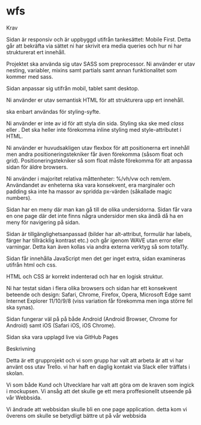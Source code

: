 # wfs

Krav

Sidan är responsiv och är uppbyggd utifrån tankesättet: Mobile First. Detta går att bekräfta via sättet ni har skrivit era media queries och hur ni har strukturerat ert innehåll.

Projektet ska använda sig utav SASS som preprocessor. Ni använder er utav nesting, variabler, mixins samt partials samt annan funktionalitet som kommer med sass.

Sidan anpassar sig utifrån mobil, tablet samt desktop.

Ni använder er utav semantisk HTML för att strukturera upp ert innehåll. <div> ska enbart användas för styling-syfte.

Ni använder er inte av id för att styla din sida. Styling ska ske med _class_ eller <tag>. Det ska heller inte förekomma inline styling med style-attributet i HTML.

Ni använder er huvudsakligen utav flexbox för att positionerna ert innehåll men andra positioneringstekniker får även förekomma (såsom float och grid). Positioneringstekniker så som float måste förekomma för att anpassa sidan för äldre browsers.

Ni använder i majoritet relativa måttenheter: %/vh/vw och rem/em. Användandet av enheterna ska vara konsekvent, era marginaler och padding ska inte ha massor av spridda px-värden (såkallade magic numbers).

Sidan har en meny där man kan gå till de olika undersidorna. Sidan får vara en one page där det inte finns några undersidor men ska ändå då ha en meny för navigering på sidan.

Sidan är tillgänglighetsanpassad (bilder har alt-attribut, formulär har labels, färger har tillräcklig kontrast etc.) och går igenom WAVE utan error eller varningar. Detta kan även kollas via andra externa verktyg så som tota11y.

Sidan får innehålla JavaScript men det ger inget extra, sidan examineras utifrån html och css.

HTML och CSS är korrekt indenterad och har en logisk struktur.

Ni har testat sidan i flera olika browsers och sidan har ett konsekvent beteende och design: Safari, Chrome, Firefox, Opera, Microsoft Edge samt Internet Explorer 11/10/9/8 (viss variation får förekomma men inga större fel ska synas).

Sidan fungerar väl på på både Android (Android Browser, Chrome for Android) samt iOS (Safari iOS, iOS Chrome).

Sidan ska vara upplagd live via GitHub Pages


Beskrivning

Detta är ett grupprojekt och vi som grupp har valt att arbeta är att vi har använt oss utav Trello.
vi har haft en daglig kontakt via Slack eller träffats i skolan. 


Vi som både Kund och Utvecklare har valt att göra om de kraven som ingick i mockupsen. Vi ansåg att det 
skulle ge ett mera proffesionellt utseende på vår Webbsida. 

Vi ändrade att webbsidan skulle bli en one page application.
detta kom vi överens om skulle se betydligt bättre ut på vår webbsida 
